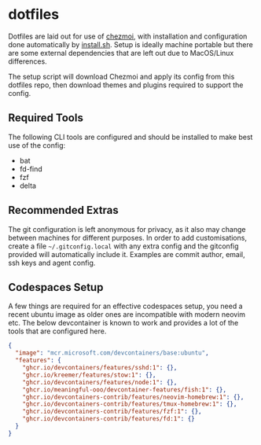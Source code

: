# dotfiles

Dotfiles are laid out for use of [chezmoi](https://github.com/twpayne/chezmoi), with installation
and configuration done automatically by [install.sh](./install.sh). Setup is ideally machine portable
but there are some external dependencies that are left out due to MacOS/Linux differences.

The setup script will download Chezmoi and apply its config from this dotfiles repo, then download
themes and plugins required to support the config.

## Required Tools

The following CLI tools are configured and should be installed to make best use of the config:

* bat
* fd-find
* fzf
* delta


## Recommended Extras

The git configuration is left anonymous for privacy, as it also may change between machines for different
purposes. In order to add customisations, create a file `~/.gitconfig.local` with any extra config and the
gitconfig provided will automatically include it. Examples are commit author, email, ssh keys and agent config.


## Codespaces Setup

A few things are required for an effective codespaces setup, you need a recent ubuntu image as older ones
are incompatible with modern neovim etc. The below devcontainer is known to work and provides a lot of
the tools that are configured here.

```json
{
  "image": "mcr.microsoft.com/devcontainers/base:ubuntu",
  "features": {
    "ghcr.io/devcontainers/features/sshd:1": {},
    "ghcr.io/kreemer/features/stow:1": {},
    "ghcr.io/devcontainers/features/node:1": {},
    "ghcr.io/meaningful-ooo/devcontainer-features/fish:1": {},
    "ghcr.io/devcontainers-contrib/features/neovim-homebrew:1": {},
    "ghcr.io/devcontainers-contrib/features/tmux-homebrew:1": {},
    "ghcr.io/devcontainers-contrib/features/fzf:1": {},
    "ghcr.io/devcontainers-contrib/features/fd:1": {}
  }
}
```
